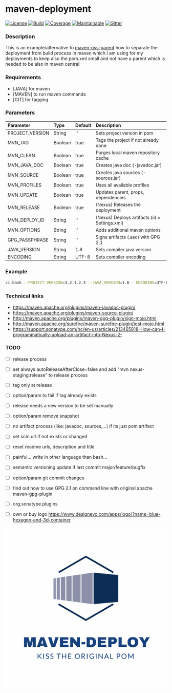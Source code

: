 # maven-deployment

[![License][License-Image]][License-Url]
[![Build][Build-Status-Image]][Build-Status-Url] 
[![Coverage][Coverage-image]][Coverage-Url] 
[![Maintainable][Maintainable-image]][Maintainable-Url] 
[![Gitter][Gitter-image]][Gitter-Url] 

### Description
This is an example/alternative to [maven-oss-parent](https://github.com/YunaBraska/maven-oss-parent) how to separate the deployment from build process in maven which I am using for my deployments to keep also the pom.xml small and not have a parent which is needed to be also in maven central 

### Requirements
* \[JAVA\] for maven 
* \[MAVEN\] to run maven commands 
* \[GIT\] for tagging

### Parameters
| Parameter       | Type    | Default |  Description                                  |
|:----------------|:--------|:--------|:----------------------------------------------|
| PROJECT_VERSION | String  | ''      | Sets project version in pom                   |
| MVN_TAG         | Boolean | true    | Tags the project if not already done          |
| MVN_CLEAN       | Boolean | true    | Purges local maven repository cache           |
| MVN_JAVA_DOC    | Boolean | true    | Creates java doc (-javadoc.jar)               |
| MVN_SOURCE      | Boolean | true    | Creates java sources (-sources.jar)           |
| MVN_PROFILES    | Boolean | true    | Uses all available profiles                   |
| MVN_UPDATE      | Boolean | true    | Updates parent, props, dependencies           |
| MVN_RELEASE     | Boolean | true    | (Nexus) Releases the deployment               |
| MVN_DEPLOY_ID   | String  | ''      | (Nexus) Deploys artifacts (id = Settings.xml) |
| MVN_OPTIONS     | String  | ''      | Adds additional maven options                 |
| GPG_PASSPHRASE  | String  | ''      | Signs artifacts (.asc) with GPG 2.1           |
| JAVA_VERSION    | String  | 1.8     | Sets compiler java version                    |
| ENCODING        | String  | UTF-8   | Sets compiler encoding                        |


### Example
````bash
ci.bash --PROJECT_VERSION=3.2.1.2.3 --JAVA_VERSION=1.8 --ENCODING=UTF-8 --MVN_PROFILES=true --MVN_CLEAN=true --MVN_UPDATE=true --MVN_JAVA_DOC=true --MVN_SOURCE=true --GIT_TAG=true
````

### Technical links
* https://maven.apache.org/plugins/maven-javadoc-plugin/
* https://maven.apache.org/plugins/maven-source-plugin/
* http://maven.apache.org/plugins/maven-gpg-plugin/sign-mojo.html
* http://maven.apache.org/surefire/maven-surefire-plugin/test-mojo.html
* https://support.sonatype.com/hc/en-us/articles/213465818-How-can-I-programmatically-upload-an-artifact-into-Nexus-2-

### TODO
* [ ] release process
* [ ] set always autoReleaseAfterClose=false and add "mvn nexus-staging:release" to release process
* [ ] tag only at release
* [ ] option/param to fail if tag already exists
* [ ] release needs a new version to be set manually
* [ ] option/param remove snapshot
* [ ] no artifact process (like: javadoc, sources,...) if its just pom artifact
* [ ] set scm url if not exists or changed
* [ ] reset readme urls, description and title
* [ ] painful... write in other language than bash...
* [ ] semantic versioning update if last commit major/feature/bugfix
* [ ] option/param git commit changes

* [ ] find out how to use GPG 2.1 on command line with original apache maven-gpg-plugin
* [ ] org.sonatype.plugins
* [ ] own or buy logo https://www.designevo.com/apps/logo/?name=blue-hexagon-and-3d-container

![maven-deployment](src/main/resources/banner.png "maven-deployment")

[License-Url]: https://www.apache.org/licenses/LICENSE-2.0
[License-Image]: https://img.shields.io/badge/License-Apache2-blue.svg
[github-release]: https://github.com/YunaBraska/maven-deployment
[Build-Status-Url]: https://travis-ci.org/YunaBraska/maven-deployment
[Build-Status-Image]: https://travis-ci.org/YunaBraska/maven-deployment.svg?branch=master
[Coverage-Url]: https://codecov.io/gh/YunaBraska/maven-deployment?branch=master
[Coverage-image]: https://codecov.io/gh/YunaBraska/maven-deployment/branch/master/graphs/badge.svg
[Version-url]: https://github.com/YunaBraska/maven-deployment
[Version-image]: https://badge.fury.io/gh/YunaBraska%2Fmaven-deployment.svg
[Central-url]: https://search.maven.org/#search%7Cga%7C1%7Ca%3A%22maven-deployment%22
[Central-image]: https://maven-badges.herokuapp.com/maven-central/berlin.yuna/maven-deployment/badge.svg
[Maintainable-Url]: https://codeclimate.com/github/YunaBraska/maven-deployment
[Maintainable-image]: https://codeclimate.com/github/YunaBraska/maven-deployment.svg
[Gitter-Url]: https://gitter.im/nats-streaming-server-embedded/Lobby
[Gitter-image]: https://img.shields.io/badge/gitter-join%20chat%20%E2%86%92-brightgreen.svg
[Javadoc-url]: http://javadoc.io/doc/berlin.yuna/maven-deployment
[Javadoc-image]: http://javadoc.io/badge/berlin.yuna/maven-deployment.svg